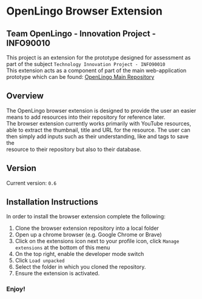 # OpenLingo Browser Extension

## Team OpenLingo - Innovation Project - INFO90010

This project is an extension for the prototype designed for assessment as part of the subject `Technology Innovation Project - INFO90010`  
This extension acts as a component of part of the main web-application prototype which can be found: [OpenLingo Main Repository](https://github.com/jjkuang123/Technology-Innovation-Project)


## Overview 

The OpenLingo browser extension is designed to provide the user an easier means to add resources into their repository for reference later.  
The browser extension currently works primarily with YouTube resources, able to extract the thumbnail, title and URL for the resource. The user can then simply add inputs such as their understanding, like and tags to save the  
resource to their repository but also to their database. 

## Version 

Current version: `0.6`

## Installation Instructions

In order to install the browser extension complete the following:

1. Clone the browser extension repository into a local folder
2. Open up a chrome browser (e.g. Google Chrome or Brave)
3. Click on the extensions icon next to your profile icon, click `Manage extensions` at the bottom of this menu
4. On the top right, enable the developer mode switch
5. Click `Load unpacked`
6. Select the folder in which you cloned the repository.
7. Ensure the extension is activated.

### Enjoy!
